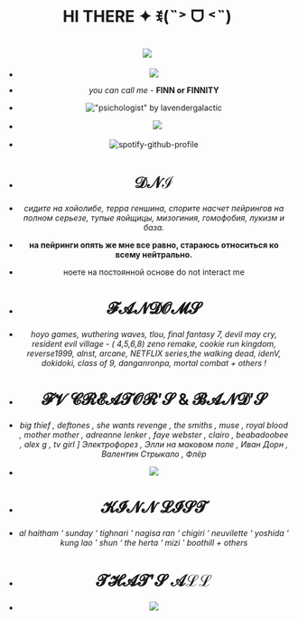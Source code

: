 <div align="center"> 

# HI THERE ✦ ꉂ(˵˃ ᗜ ˂˵)

# ![](https://64.media.tumblr.com/98abc18c7843796e4b56b2edf6122a09/9ad7111769a83bed-85/s640x960/bbed48bfa30a8169cb6ecc7f1a7c1437cedb4e4c.pnj)

- ![](https://camo.githubusercontent.com/c6d880b7709331d6d0bcc27a20ab3a30ffc050a97b6c97e7a0689c76f4dddcf8/68747470733a2f2f36342e6d656469612e74756d626c722e636f6d2f65613465623236636531633063653633383036376639396566653931373863302f636362363333326138666561303263312d35342f73313030783230302f653165306239366465343836373634613234306331356331376338633761636261353665313638332e706e6a)

- *you can call me* - **FINN or FINNITY**
- !["psichologist" by lavendergalactic](https://files.catbox.moe/v8lzsd.gif)

- ㅤ![](https://komarev.com/ghpvc/?username=inFinityguntothetemplexddd&style=for-the-badge&color=df9fd3&label=:3)

- ![spotify-github-profile](https://spotify-github-profile.kittinanx.com/api/view?uid=316lnypiwkemhvnq4warxp464fwm&cover_image=true&theme=natemoo-re&show_offline=false&background_color=121212&interchange=false&bar_color=ffffff&bar_color_cover=false)

- # 𝒟𝒩ℐ

- *сидите на хойолибе, терра геншина, спорите насчет пейрингов на полном серьезе, тупые яойщицы, мизогиния, гомофобия, лукизм и база.*
- **на пейринги опять же мне все равно, стараюсь относиться ко всему нейтрально.**
- ноете на постоянной основе do not interact me

- # 𝓕𝓐𝓝𝓓𝓞𝓜𝓢
- *hoyo games, wuthering waves, tlou, final fantasy 7, devil may cry, resident evil village - ( 4,5,6,8) zeno remake, cookie run kingdom, reverse1999, alnst, arcane, NETFLIX series,the walking dead, idenV, dokidoki, class of 9, danganronpa, mortal combat + others !*

- # 𝓕𝓥 𝓒𝓡𝓔𝓐𝓣𝓞𝓡’𝓢 & 𝓑𝓐𝓝𝓓’𝓢

- *big thief , deftones , she wants revenge , the smiths , muse , royal blood , mother mother , adreanne lenker , faye webster , clairo , beabadoobee , alex g , tv girl ] Электрофорез , Элли на маковом поле , Иван Дорн , Валентин Стрыкало , Флёр* 

- ![](https://64.media.tumblr.com/03e8df6816f5eec6df22d49204b291c0/881e54578fc31d8b-4e/s500x750/32969ec2bc4d07e76badbc7e0b10d14669af1c56.pnj)

- # 𝓚𝓘𝓝𝓝 𝓛𝓘𝓢𝓣

- *al haitham ‘ sunday ‘ tighnari ‘ nagisa ran ‘ chigiri ‘ neuvilette ‘ yoshida ‘ kung lao ' shun  ‘ the herta ‘ mizi ' boothill + others*

- # 𝓣𝓗𝓐𝓣’𝓢 𝒜ℒℒ
- ![](https://64.media.tumblr.com/054f56a60ce66dd5dd3928770fbcb037/fd3b39f81965f16d-00/s640x960/eb50f687f34d5558e6b02ccf3e3d15cf096ff506.pnj)
